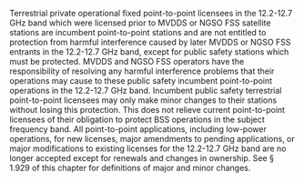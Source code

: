 Terrestrial private operational fixed point-to-point licensees in the 12.2-12.7 GHz band which were licensed prior to MVDDS or NGSO FSS satellite stations are incumbent point-to-point stations and are not entitled to protection from harmful interference caused by later MVDDS or NGSO FSS entrants in the 12.2-12.7 GHz band, except for public safety stations which must be protected. MVDDS and NGSO FSS operators have the responsibility of resolving any harmful interference problems that their operations may cause to these public safety incumbent point-to-point operations in the 12.2-12.7 GHz band. Incumbent public safety terrestrial point-to-point licensees may only make minor changes to their stations without losing this protection. This does not relieve current point-to-point licensees of their obligation to protect BSS operations in the subject frequency band. All point-to-point applications, including low-power operations, for new licenses, major amendments to pending applications, or major modifications to existing licenses for the 12.2-12.7 GHz band are no longer accepted except for renewals and changes in ownership. See § 1.929 of this chapter for definitions of major and minor changes.

